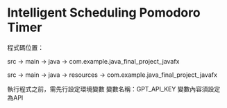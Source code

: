 # Intelligent Scheduling Pomodoro Timer

程式碼位置： 

src -> main -> java -> com.example.java_final_project_javafx 

src -> main -> java -> resources -> com.example.java_final_project_javafx

執行程式之前，需先行設定環境變數
變數名稱：GPT_API_KEY
變數內容須設定為API
